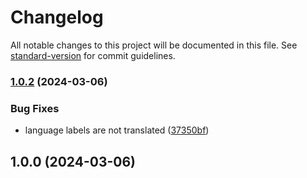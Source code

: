 # Changelog

All notable changes to this project will be documented in this file. See [standard-version](https://github.com/conventional-changelog/standard-version) for commit guidelines.

### [1.0.2](https://github.com/UpAssist/neos-recaptcha/compare/1.0.1...1.0.2) (2024-03-06)


### Bug Fixes

* language labels are not translated ([37350bf](https://github.com/UpAssist/neos-recaptcha/commit/37350bfdd2fb73491be8e62cacaec2f5b630ca08))

## 1.0.0 (2024-03-06)
